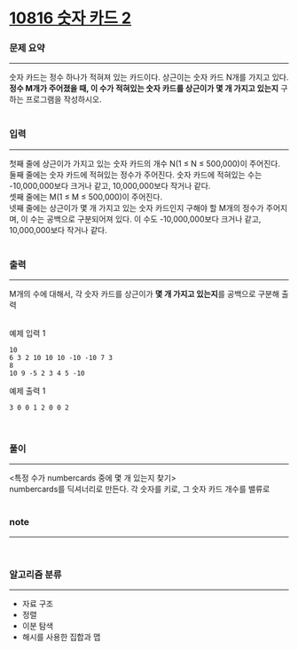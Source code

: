 [10816 숫자 카드 2](https://www.acmicpc.net/problem/10816)  
=====

### 문제 요약

-----
숫자 카드는 정수 하나가 적혀져 있는 카드이다. 상근이는 숫자 카드 N개를 가지고 있다. **정수 M개가 주어졌을 때, 이 수가 적혀있는 숫자 카드를 상근이가 몇 개 가지고 있는지** 구하는 프로그램을 작성하시오.  
<br>

### 입력

-----
첫째 줄에 상근이가 가지고 있는 숫자 카드의 개수 N(1 ≤ N ≤ 500,000)이 주어진다.  
둘째 줄에는 숫자 카드에 적혀있는 정수가 주어진다. 숫자 카드에 적혀있는 수는 -10,000,000보다 크거나 같고, 10,000,000보다 작거나 같다.  
셋째 줄에는 M(1 ≤ M ≤ 500,000)이 주어진다.  
넷째 줄에는 상근이가 몇 개 가지고 있는 숫자 카드인지 구해야 할 M개의 정수가 주어지며, 이 수는 공백으로 구분되어져 있다. 이 수도 -10,000,000보다 크거나 같고, 10,000,000보다 작거나 같다.  
<br>

### 출력

-----
M개의 수에 대해서, 각 숫자 카드를 상근이가 **몇 개 가지고 있는지**를 공백으로 구분해 출력  
<br>

예제 입력 1  
```
10
6 3 2 10 10 10 -10 -10 7 3
8
10 9 -5 2 3 4 5 -10
```  
예제 출력 1  
```
3 0 0 1 2 0 0 2
```

<br>

### 풀이  
  
-----
<특정 수가 numbercards 중에 몇 개 있는지 찾기>  
numbercards를 딕셔너리로 만든다. 각 숫자를 키로, 그 숫자 카드 개수를 밸류로  
<br>

### note  

-----

<br>

### 알고리즘 분류

-----
- 자료 구조
- 정렬
- 이분 탐색
- 해시를 사용한 집합과 맵